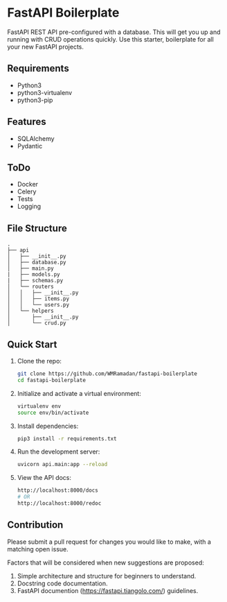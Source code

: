 # FastAPI Boilerplate
FastAPI REST API pre-configured with a database. This will get you up and running with CRUD operations quickly. Use this starter, boilerplate for all your new FastAPI projects.

## Requirements
- Python3
- python3-virtualenv
- python3-pip

## Features
- SQLAlchemy
- Pydantic

## ToDo
- Docker
- Celery
- Tests
- Logging

## File Structure
```
.
├── api
│   ├── __init__.py
│   ├── database.py
│   ├── main.py
|   ├── models.py
|   ├── schemas.py
│   └── routers
│   │   ├── __init__.py
│   │   ├── items.py
│   │   └── users.py
│   └── helpers
│       ├── __init__.py
│       └── crud.py
```

## Quick Start
1. Clone the repo:
    ```bash
    git clone https://github.com/WMRamadan/fastapi-boilerplate
    cd fastapi-boilerplate
    ```
2. Initialize and activate a virtual environment:
    ```bash
    virtualenv env
    source env/bin/activate
    ```

3. Install dependencies:
    ```bash
    pip3 install -r requirements.txt
    ```

4. Run the development server:
    ```bash
    uvicorn api.main:app --reload
    ```
5. View the API docs:
    ```bash
    http://localhost:8000/docs
    # OR
    http://localhost:8000/redoc
    ```

## Contribution

Please submit a pull request for changes you would like to make, with a matching open issue.

Factors that will be considered when new suggestions are proposed:
1. Simple architecture and structure for beginners to understand.
2. Docstring code documentation.
3. FastAPI documention (https://fastapi.tiangolo.com/) guidelines.
